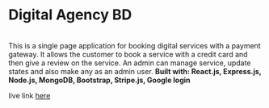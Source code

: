 # Digital Agency BD
<br />
This is a single page application for booking digital services with a payment gateway. It allows the customer to book a service with a credit card and then give a review on the service. An admin can manage service, update states and also make any as an admin user.
<b>Built with: React.js, Express.js, Node.js, MongoDB, Bootstrap, Stripe.js, Google login</b>

live link <a href="https://digital-agency-bd.web.app/">here</a>
